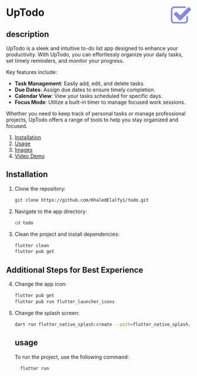 # UpTodo <img src="assets/images/app_icon.png" align="right" width="55"/>  
## description
UpTodo is a sleek and intuitive to-do list app designed to enhance your productivity. With UpTodo, you can effortlessly organize your daily tasks, set timely reminders, and monitor your progress.

Key features include:

- **Task Management**: Easily add, edit, and delete tasks.
- **Due Dates**: Assign due dates to ensure timely completion.
- **Calendar View**: View your tasks scheduled for specific days.
- **Focus Mode**: Utilize a built-in timer to manage focused work sessions.

Whether you need to keep track of personal tasks or manage professional projects, UpTodo offers a range of tools to help you stay organized and focused.
1. [Installation](#installation)
2. [Usage](#usage)
3. [Images](#images)
4. [Video Demo](#video-demo)

   
## Installation 
1. Clone the repository:
   
    ```sh
    git clone https://github.com/KhaledElalfy1/todo.git
    ```

2. Navigate to the app directory:
    ```sh
    cd todo
    ```

3. Clean the project and install dependencies:
    ```sh
    flutter clean
    flutter pub get
    ```

## Additional Steps for Best Experience
4. Change the app icon:
    ```sh
    flutter pub get
    flutter pub run flutter_launcher_icons
    ```

5. Change the splash screen:
    ```sh
    dart run flutter_native_splash:create --path=flutter_native_splash.yaml
    ```
    ## usage
     To run the project, use the following command:
     ```sh
       flutter run
     ```
